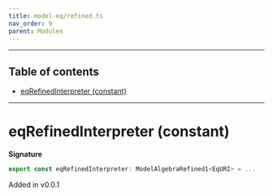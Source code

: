 ```yaml
---
title: model-eq/refined.ts
nav_order: 9
parent: Modules
---
```


---

<h2 class="text-delta">Table of contents</h2>

- [eqRefinedInterpreter (constant)](#eqrefinedinterpreter-constant)

---

# eqRefinedInterpreter (constant)

**Signature**

```ts
export const eqRefinedInterpreter: ModelAlgebraRefined1<EqURI> = ...
```

Added in v0.0.1
